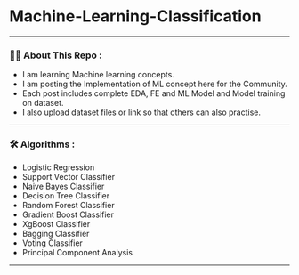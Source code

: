 # Machine-Learning-Classification

---

### :man_technologist: About This Repo :
 
- I am learning Machine learning concepts.
- I am posting the Implementation of ML concept here for the Community.
- Each post includes complete EDA, FE and ML Model and Model training on dataset.
- I also upload dataset files or link so that others can also practise.

---

### :hammer_and_wrench: Algorithms :

 - Logistic Regression
 - Support Vector Classifier 
 - Naive Bayes Classifier
 - Decision Tree Classifier 
 - Random Forest Classifier 
 - Gradient Boost Classifier 
 - XgBoost Classifier 
 - Bagging Classifier 
 - Voting Classifier
 - Principal Component Analysis

---
